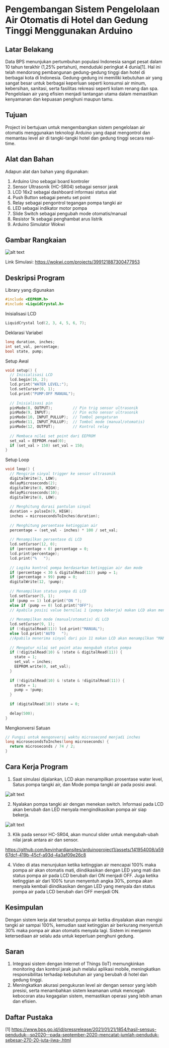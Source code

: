 # Pengembangan Sistem Pengelolaan Air Otomatis di Hotel dan Gedung Tinggi Menggunakan Arduino

## Latar Belakang
Data BPS menunjukan pertumbuhan populasi Indonesia sangat pesat dalam 10 tahun terakhir (1,25% pertahun), menduduki peringkat 4 dunia[1]. Hal ini telah mendorong pembangunan gedung-gedung tinggi dan hotel di berbagai kota di Indonesia. Gedung-gedung ini memiliki kebutuhan air yang sangat besar untuk berbagai keperluan seperti konsumsi air minum, kebersihan, sanitasi, serta fasilitas rekreasi seperti kolam renang dan spa. Pengelolaan air yang efisien menjadi tantangan utama dalam memastikan kenyamanan dan kepuasan penghuni maupun tamu.

## Tujuan
Project ini bertujuan untuk mengembangkan sistem pengelolaan air otomatis menggunakan teknologi Arduino yang dapat mengontrol dan memantau level air di tangki-tangki hotel dan gedung tinggi secara real-time. 

## Alat dan Bahan
Adapun alat dan bahan yang digunakan:
1. Arduino Uno sebagai board kontroler
2. Sensor Ultrasonik (HC-SR04) sebagai sensor jarak
3. LCD 16x2 sebagai dashboard informasi status alat
4. Push Button sebagai penetu set point
5. Relay sebagai pengontrol tegangan pompa tangki air
6. LED sebagai indikator motor pompa
7. Slide Switch sebagai pengubah mode otomatis/manual
8. Resistor 1k sebagai penghambat arus listrik
9. Arduino Simulator Wokwi 

## Gambar Rangkaian
![alt text](https://github.com/kevinhardiansites/arduinoproject1/blob/main/Daftar%20Gambar/Diagram%20Blok%20Project%20Simulasi%20Wokwi.png?raw=true)

Link Simulasi: https://wokwi.com/projects/399121887300477953

## Deskripsi Program

Library yang digunakan
```cpp
#include <EEPROM.h>
#include <LiquidCrystal.h>
```
Inisialisasi LCD
```cpp
LiquidCrystal lcd(2, 3, 4, 5, 6, 7);
```
Deklarasi Variabel 
```cpp
long duration, inches;
int set_val, percentage;
bool state, pump;
```
Setup Awal
```cpp
void setup() {
  // Inisialisasi LCD
  lcd.begin(16, 2);
  lcd.print("WATER LEVEL:");
  lcd.setCursor(0, 1); 
  lcd.print("PUMP:OFF MANUAL");
  
  // Inisialisasi pin
  pinMode(8, OUTPUT);         // Pin trig sensor ultrasonik
  pinMode(9, INPUT);          // Pin echo sensor ultrasonik
  pinMode(10, INPUT_PULLUP);  // Tombol pengaturan
  pinMode(11, INPUT_PULLUP);  // Tombol mode (manual/otomatis)
  pinMode(12, OUTPUT);        // Kontrol relay
  
  // Membaca nilai set point dari EEPROM
  set_val = EEPROM.read(0);
  if (set_val > 150) set_val = 150;
}
```
Setup Loop
```cpp
void loop() {
  // Mengirim sinyal trigger ke sensor ultrasonik
  digitalWrite(3, LOW);
  delayMicroseconds(2);
  digitalWrite(8, HIGH);
  delayMicroseconds(10);
  digitalWrite(8, LOW);
  
  // Menghitung durasi pantulan sinyal
  duration = pulseIn(9, HIGH);
  inches = microsecondsToInches(duration);
  
  // Menghitung persentase ketinggian air
  percentage = (set_val - inches) * 100 / set_val;
  
  // Menampilkan persentase di LCD
  lcd.setCursor(12, 0); 
  if (percentage < 0) percentage = 0;
  lcd.print(percentage);
  lcd.print("%   ");
  
  // Logika kontrol pompa berdasarkan ketinggian air dan mode
  if (percentage < 30 & digitalRead(11)) pump = 1;
  if (percentage > 99) pump = 0;
  digitalWrite(12, !pump);
  
  // Menampilkan status pompa di LCD
  lcd.setCursor(5, 1);
  if (pump == 1) lcd.print("ON ");
  else if (pump == 0) lcd.print("OFF");
  // Apabila posisi value bernilai 1 (pompa bekerja) makan LCD akan menampilkan ON, dan sebaliknya
  
  // Menampilkan mode (manual/otomatis) di LCD
  lcd.setCursor(9, 1);
  if (!digitalRead(11)) lcd.print("MANUAL");
  else lcd.print("AUTO   ");
  //Apabila menerima sinyal dari pin 11 makan LCD akan menampilkan "MANUAL", dan sebaliknya
  
  // Mengatur nilai set point atau mengubah status pompa
  if (!digitalRead(10) & !state & digitalRead(11)) {
    state = 1;
    set_val = inches;
    EEPROM.write(0, set_val);
  }
  
  if (!digitalRead(10) & !state & !digitalRead(11)) {
    state = 1;
    pump = !pump;
  }
  
  if (digitalRead(10)) state = 0;
  
  delay(500);
}
```
Mengkonversi Satuan 
```cpp
// Fungsi untuk mengonversi waktu microsecond menjadi inches
long microsecondsToInches(long microseconds) {
  return microseconds / 74 / 2;
}
```

## Cara Kerja Program

1. Saat simulasi dijalankan, LCD akan menampilkan prosentase water level, Satus pompa tangki air, dan Mode pompa tangki air pada posisi awal.

![alt text](https://github.com/kevinhardiansites/arduinoproject1/blob/main/Daftar%20Gambar/kondisi%20awal.png?raw=true)

2. Nyalakan pompa tangki air dengan menekan switch. Informasi pada LCD akan berubah dan LED menyala mengindikasikan pompa air siap bekerja.

![alt text](https://github.com/kevinhardiansites/arduinoproject1/blob/main/Daftar%20Gambar/menekan%20switch.png?raw=true)

3. Klik pada sensor HC-SR04, akan muncul slider untuk mengubah-ubah nilai jarak antara air dan sensor.

https://github.com/kevinhardiansites/arduinoproject1/assets/141954008/a5967dcf-419b-45cf-a93d-4a3af09e26c8

4. Video di atas menunjukan ketika ketinggian air mencapai 100% maka pompa air akan otomatis mati, diindikasikan dengan LED yang mati dan status pompa air pada LCD berubah dari ON menjadi OFF.
   Juga ketika ketinggian air dari 100% turun menyentuh angka 30%, pompa akan menyala kembali diindikasikan dengan LED yang menyala dan status pompa air pada LCD berubah dari OFF menjadi ON.

## Kesimpulan

Dengan sistem kerja alat tersebut pompa air ketika dinyalakan akan mengisi tangki air sampai 100%, kemudian saat ketinggian air berkurang menyentuh 30% maka pompa air akan otomatis menyala lagi.
Sistem ini menjamin ketersediaan air selalu ada untuk keperluan penghuni gedung.

## Saran
1. Integrasi sistem dengan Internet of Things (IoT) memungkinkan monitoring dan kontrol jarak jauh melalui aplikasi mobile, meningkatkan responsibilitas terhadap kebutuhan air yang berubah di hotel dan gedung tinggi.
2. Meningkatkan akurasi pengukuran level air dengan sensor yang lebih presisi, serta menambahkan sistem keamanan untuk mencegah kebocoran atau kegagalan sistem, memastikan operasi yang lebih aman dan efisien. 

## Daftar Pustaka
[1] https://www.bps.go.id/id/pressrelease/2021/01/21/1854/hasil-sensus-penduduk--sp2020--pada-september-2020-mencatat-jumlah-penduduk-sebesar-270-20-juta-jiwa-.html

 









